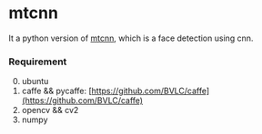 # mtcnn

It a python version of [mtcnn](https://github.com/kpzhang93/MTCNN_face_detection_alignment), which is a face detection using cnn.

### Requirement
0. ubuntu
1. caffe && pycaffe: [https://github.com/BVLC/caffe](https://github.com/BVLC/caffe)
2. opencv && cv2
3. numpy

